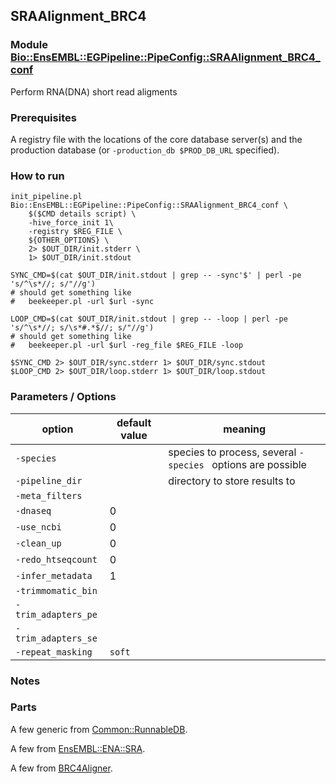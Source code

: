 ## SRAAlignment_BRC4 
### Module [Bio::EnsEMBL::EGPipeline::PipeConfig::SRAAlignment_BRC4_conf](../lib/perl/Bio/EnsEMBL/EGPipeline/PipeConfig/SRAAlignment_BRC4_conf.pm)

Perform RNA(DNA) short read aligments

### Prerequisites

A registry file with the locations of the core database server(s) and the production database (or `-production_db $PROD_DB_URL` specified).

### How to run

```
init_pipeline.pl Bio::EnsEMBL::EGPipeline::PipeConfig::SRAAlignment_BRC4_conf \
    $($CMD details script) \
    -hive_force_init 1\
    -registry $REG_FILE \
    ${OTHER_OPTIONS} \
    2> $OUT_DIR/init.stderr \
    1> $OUT_DIR/init.stdout

SYNC_CMD=$(cat $OUT_DIR/init.stdout | grep -- -sync'$' | perl -pe 's/^\s*//; s/"//g')
# should get something like
#   beekeeper.pl -url $url -sync

LOOP_CMD=$(cat $OUT_DIR/init.stdout | grep -- -loop | perl -pe 's/^\s*//; s/\s*#.*$//; s/"//g')
# should get something like
#   beekeeper.pl -url $url -reg_file $REG_FILE -loop

$SYNC_CMD 2> $OUT_DIR/sync.stderr 1> $OUT_DIR/sync.stdout
$LOOP_CMD 2> $OUT_DIR/loop.stderr 1> $OUT_DIR/loop.stdout
```

### Parameters / Options

| option | default value |  meaning | 
| - | - | - |
| `-species` |  | species to process, several `-species ` options are possible
| `-pipeline_dir` | | directory to store results to
| `-meta_filters` | |
| `-dnaseq` | 0 | 
| `-use_ncbi` | 0 | 
| `-clean_up` | 0 | 
| `-redo_htseqcount` | 0 |
| `-infer_metadata` | 1 |
| `-trimmomatic_bin` |
| `-trim_adapters_pe` |
| `-trim_adapters_se` |
| `-repeat_masking` | `soft` | 

### Notes


### Parts
A few generic from [Common::RunnableDB](../docs/Common_RunnableDB.md).

A few from [EnsEMBL::ENA::SRA](../lib/perl/Bio/EnsEMBL/ENA/SRA/).

A few from [BRC4Aligner](../lib/perl/Bio/EnsEMBL/EGPipeline/BRC4Aligner/).

